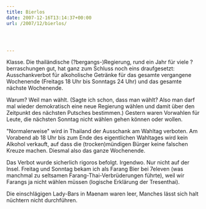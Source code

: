 ```yaml
---
title: Bierlos
date: 2007-12-16T13:14:37+00:00
url: /2007/12/bierlos/




---
```

Klasse. Die thailändische (?bergangs-)Regierung, rund ein Jahr für viele ?berraschungen gut, hat ganz zum Schluss noch eins draufgesetzt: Ausschankverbot für alkoholische Getränke für das gesamte vergangene Wochenende (Freitags 18 Uhr bis Sonntags 24 Uhr) und das gesamte nächste Wochenende.

Warum? Weil man wählt. (Sagte ich schon, dass man wählt? Also man darf mal wieder demokratisch eine neue Regierung wählen und damit über den Zeitpunkt des nächsten Putsches bestimmen.) Gestern waren Vorwahlen für Leute, die nächsten Sonntag nicht wählen gehen können oder wollen.

"Normalerweise" wird in Thailand der Ausschank am Wahltag verboten. Am Vorabend ab 18 Uhr bis zum Ende des eigentlichen Wahltages wird kein Alkohol verkauft, auf dass die (trocken)mündigen Bürger keine falschen Kreuze machen. Diesmal also das ganze Wochenende.

Das Verbot wurde sicherlich rigoros befolgt. Irgendwo. Nur nicht auf der Insel. Freitag und Sonntag bekam ich als Farang Bier bei 7eleven (was manchmal zu seltsamen Farang-Thai-Verbrüderungen führte), weil wir Farangs ja nicht wählen müssen (logische Erklärung der Tresenthai).

Die einschlägigen Lady-Bars in Maenam waren leer, Manches lässt sich halt nüchtern nicht durchführen.
